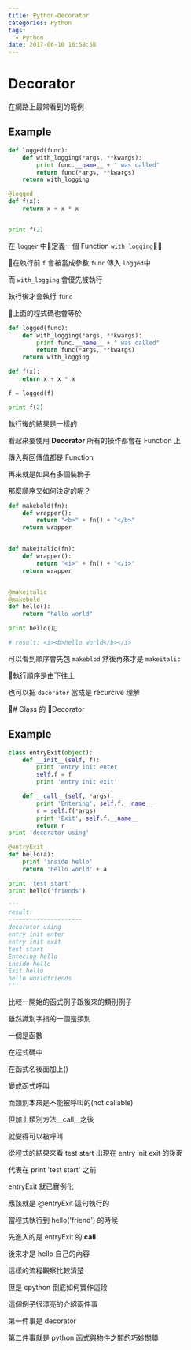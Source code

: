 ```yaml
---
title: Python-Decorator
categories: Python
tags:
  - Python
date: 2017-06-10 16:58:58
---
```


# Decorator

在網路上最常看到的範例

## Example

```python
def logged(func):
    def with_logging(*args, **kwargs):
        print func.__name__ + " was called"
        return func(*args, **kwargs)
    return with_logging

@logged
def f(x):
    return x + x * x


print f(2)
```

在  ```logger``` 中定義一個 Function ```with_logging```

在執行前 ```f``` 會被當成參數 ```func``` 傳入 ```logged```中

而 ```with_logging``` 會優先被執行

執行後才會執行 ```func```

上面的程式碼也會等於

```python
def logged(func):
    def with_logging(*args, **kwargs):
        print func.__name__ + " was called"
        return func(*args, **kwargs)
    return with_logging

def f(x): 
   return x + x * x

f = logged(f)

print f(2)
```

執行後的結果是一樣的

看起來要使用 **Decorator** 所有的操作都會在 Function  上 

傳入與回傳值都是 Function 

再來就是如果有多個裝飾子

那麼順序又如何決定的呢？

```python
def makebold(fn):
    def wrapper():
        return "<b>" + fn() + "</b>"
    return wrapper


def makeitalic(fn):
    def wrapper():
        return "<i>" + fn() + "</i>"
    return wrapper


@makeitalic
@makebold
def hello():
    return "hello world"

print hello()

# result: <i><b>hello world</b></i>
```

可以看到順序會先包 ```makeblod``` 然後再來才是 ```makeitalic ```

執行順序是由下往上

也可以把 ```decorator``` 當成是 recurcive 理解

# Class 的  Decorator

## Example

```python
class entryExit(object):
    def __init__(self, f):
        print 'entry init enter'
        self.f = f
        print 'entry init exit'

    def __call__(self, *args):
        print 'Entering', self.f.__name__
        r = self.f(*args)
        print 'Exit', self.f.__name__
        return r
print 'decorator using'

@entryExit
def hello(a):
    print 'inside hello'
    return 'hello world' + a

print 'test start'
print hello('friends')

'''
result:
---------------------
decorator using
entry init enter
entry init exit
test start
Entering hello
inside hello
Exit hello
hello worldfriends
'''
```
比較一開始的函式例子跟後來的類別例子

雖然識別字指的一個是類別

一個是函數

在程式碼中

在函式名後面加上()

變成函式呼叫

而類別本來是不能被呼叫的(not callable)

但加上類別方法__call__之後

就變得可以被呼叫

從程式的結果來看 test start 出現在 entry init exit 的後面

代表在 print 'test start' 之前

entryExit 就已實例化

應該就是 @entryExit 這句執行的

當程式執行到 hello('friend') 的時候

先進入的是 entryExit 的 __call__

後來才是 hello 自己的內容

這樣的流程觀察比較清楚

但是 cpython 倒底如何實作這段

這個例子很漂亮的介紹兩件事

第一件事是 decorator

第二件事就是 python 函式與物件之間的巧妙關聯